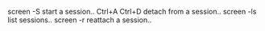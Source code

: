 screen -S <process description>	start a session..
Ctrl+A Ctrl+D				detach from a session..
screen -ls				list sessions..
screen -r <process description>	        reattach a session..

